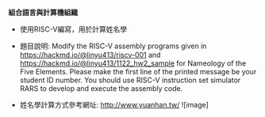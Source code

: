 **組合語言與計算機組織**  
- 使用RISC-V編寫，用於計算姓名學
- 題目說明: Modify the RISC-V assembly programs given in https://hackmd.io/@linyu413/riscv-001 and https://hackmd.io/@linyu413/1122_hw2_sample for Nameology of the Five Elements. Please make the first line of the printed message be your student ID number.
You should use RISC-V instruction set simulator RARS to develop and execute the assembly code. 

- 姓名學計算方式參考網址: http://www.yuanhan.tw/
![image]
